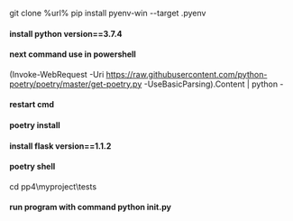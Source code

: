 git clone %url%
pip install pyenv-win --target .pyenv
#### install python version==3.7.4
#### next command use in powershell
(Invoke-WebRequest -Uri https://raw.githubusercontent.com/python-poetry/poetry/master/get-poetry.py -UseBasicParsing).Content | python -
#### restart cmd
#### poetry install
#### install flask version==1.1.2
#### poetry shell
cd pp4\myproject\tests
#### run program with command python __init__.py


